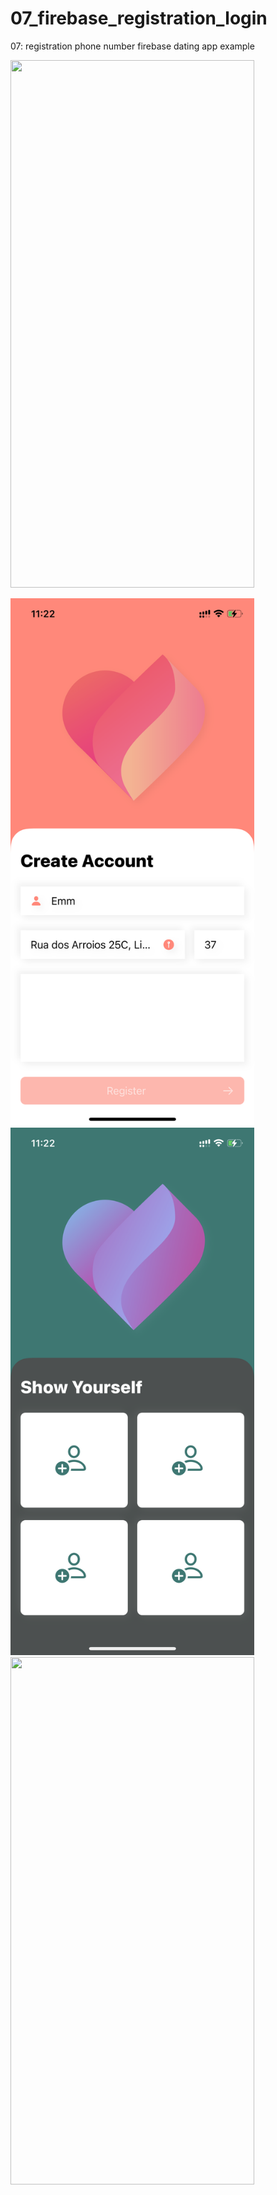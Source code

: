 # 07_firebase_registration_login



07: registration phone number firebase dating app example

<img src="https://media.giphy.com/media/eIbmvi0IdW8e1SGFmp/giphy.gif" width="390" height="844"/>  




<img src="/light.PNG" width="390" height="844"/>  <img src="/dark.PNG" width="390" height="844"/>
<img src="/dark2.PNG" width="390" height="844"/>
